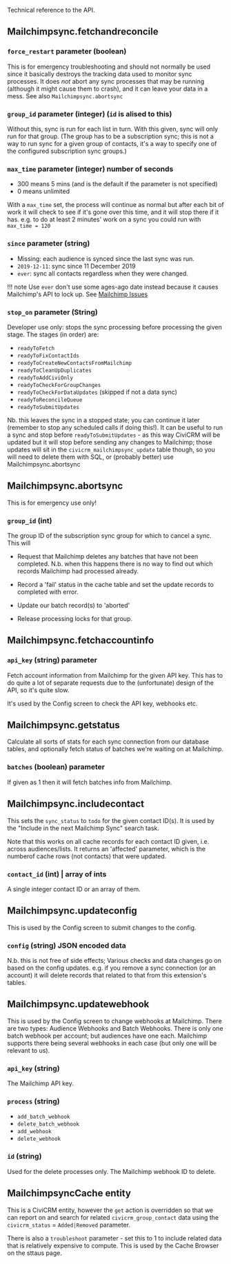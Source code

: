 Technical reference to the API.

## Mailchimpsync.fetchandreconcile

### `force_restart` parameter (boolean)

This is for emergency troubleshooting and should not normally be used since it basically destroys the tracking data used to monitor sync processes. It does *not* abort any sync processes that may be running (although it might cause them to crash), and it can leave your data in a mess. See also `Mailchimpsync.abortsync`

### `group_id` parameter (integer) (`id` is alised to this)

Without this, sync is run for each list in turn. With this given, sync will only run for that group. (The group has to be a subscription sync; this is not a way to run sync for a given group of contacts, it's a way to specify one of the configured subscription sync groups.)

### `max_time` parameter (integer) number of seconds

- 300 means 5 mins (and is the default if the parameter is not specified)
- 0 means unlimited

With a `max_time` set, the process will continue as normal but after each bit of work it will check to see if it's gone over this time, and it will stop there if it has.  e.g. to do at least 2 minutes' work on a sync you could run with `max_time = 120`

### `since` parameter (string)

- Missing: each audience is synced since the last sync was run.
- `2019-12-11`: sync since 11 December 2019
- `ever`: sync all contacts regardless when they were changed.

!!! note
    Use `ever` don't use some ages-ago date instead because it causes Mailchimp's API to lock up. See [Mailchimp Issues](../discussion/mailchimp-issues.md)

### `stop_on` parameter (String)

Developer use only: stops the sync processing before processing the given stage. The stages (in order) are:

- `readyToFetch`
- `readyToFixContactIds`
- `readyToCreateNewContactsFromMailchimp`
- `readyToCleanUpDuplicates`
- `readyToAddCiviOnly`
- `readyToCheckForGroupChanges`
- `readyToCheckForDataUpdates` (skipped if not a data sync)
- `readyToReconcileQueue`
- `readyToSubmitUpdates`

Nb. this leaves the sync in a stopped state; you can continue it later (remember to stop any scheduled calls if doing this!). It can be useful to run a sync and stop before `readyToSubmitUpdates` - as this way CiviCRM will be updated but it will stop before sending any changes to Mailchimp; those updates will sit in the `civicrm_mailchimpsync_update` table though, so you will need to delete them with SQL, or (probably better) use Mailchimpsync.abortsync

## Mailchimpsync.abortsync

This is for emergency use only!

### `group_id` (int)

The group ID of the subscription sync group for which to cancel a sync. This will

- Request that Mailchimp deletes any batches that have not been completed. N.b. when this happens there is no way to find out which records Mailchimp had processed already.

- Record a 'fail' status in the cache table and set the update records to completed with error.

- Update our batch record(s) to 'aborted'

- Release processing locks for that group.


## Mailchimpsync.fetchaccountinfo

### `api_key` (string) parameter

Fetch account information from Mailchimp for the given API key. This has to do quite a lot of separate requests due to the (unfortunate) design of the API, so it's quite slow.

It's used by the Config screen to check the API key, webhooks etc.


## Mailchimpsync.getstatus

Calculate all sorts of stats for each sync connection from our database tables, and optionally fetch status of batches we're waiting on at Mailchimp.

### `batches` (boolean) parameter

If given as 1 then it will fetch batches info from Mailchimp.


## Mailchimpsync.includecontact

This sets the `sync_status` to `todo` for the given contact ID(s). It is used by the "Include in the next Mailchimp Sync" search task.

Note that this works on all cache records for each contact ID given, i.e. across audiences/lists. It returns an 'affected' parameter, which is the numberof cache rows (not contacts) that were updated.

### `contact_id` (int) | array of ints

A single integer contact ID or an array of them.


## Mailchimpsync.updateconfig

This is used by the Config screen to submit changes to the config.

### `config` (string) JSON encoded data

N.b. this is not free of side effects; Various checks and data changes go on based on the config updates. e.g. if you remove a sync connection (or an account) it will delete records that related to that from this extension's tables.

## Mailchimpsync.updatewebhook

This is used by the Config screen to change webhooks at Mailchimp. There are two types: Audience Webhooks and Batch Webhooks. There is only one batch webhook per account; but audiences have one each. Mailchimp supports there being several webhooks in each case (but only one will be relevant to us).

### `api_key` (string)

The Mailchimp API key.

### `process` (string)

- `add_batch_webhook`
- `delete_batch_webhook`
- `add_webhook`
- `delete_webhook`

### `id` (string)

Used for the delete processes only. The Mailchimp webhook ID to delete.

## MailchimpsyncCache entity

This is a CiviCRM entity, however the `get` action is overridden so that we can report on and search for related `civicrm_group_contact` data using the `civicrm_status` = `Added|Removed` parameter.

There is also a `troubleshoot` parameter - set this to 1 to include related data that is relatively expensive to compute. This is used by the Cache Browser on the sttaus page.

